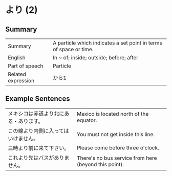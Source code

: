 # より (2)

## Summary

<table><tr>   <td>Summary</td>   <td>A particle which indicates a set point in terms of space or time.</td></tr><tr>   <td>English</td>   <td>In ~ of; inside; outside; before; after</td></tr><tr>   <td>Part of speech</td>   <td>Particle</td></tr><tr>   <td>Related expression</td>   <td>から1</td></tr></table>

## Example Sentences

<table><tr>   <td>メキシコは赤道より北にある・あります。</td>   <td>Mexico is located north of the equator.</td></tr><tr>   <td>この線より内側に入ってはいけません。</td>   <td>You must not get inside this line.</td></tr><tr>   <td>三時より前に来て下さい。</td>   <td>Please come before three o'clock.</td></tr><tr>   <td>これより先はバスがありません。</td>   <td>There's no bus service from here (beyond this point).</td></tr></table>

